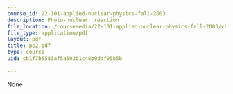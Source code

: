 ```yaml
---
course_id: 22-101-applied-nuclear-physics-fall-2003
description: Photo-nuclear  reaction
file_location: /coursemedia/22-101-applied-nuclear-physics-fall-2003/cb1f7b5583af5a503b1c48b9ddf95b5b_ps2.pdf
file_type: application/pdf
layout: pdf
title: ps2.pdf
type: course
uid: cb1f7b5583af5a503b1c48b9ddf95b5b

---
```

None